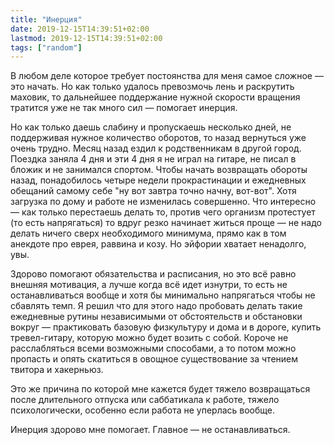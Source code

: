 ```yaml
---
title: "Инерция"
date: 2019-12-15T14:39:51+02:00
lastmod: 2019-12-15T14:39:51+02:00
tags: ["random"]
---
```


В любом деле которое требует постоянства для меня самое сложное — это начать. Но как только удалось превозмочь лень и раскрутить маховик, то дальнейшее поддержание нужной скорости вращения тратится уже не так много сил — помогает инерция.

Но как только даешь слабину и пропускаешь несколько дней, не поддерживая нужное количество оборотов, то назад вернуться уже очень трудно. Месяц назад ездил к родственникам в другой город. Поездка заняла 4 дня и эти 4 дня я не играл на гитаре, не писал в бложик и не занимался спортом. Чтобы начать возвращать обороты назад, понадобилось четыре недели прокрастинации и ежедневных обещаний самому себе "ну вот завтра точно начну, вот-вот". Хотя загрузка по дому и работе не изменилась совершенно. Что интересно — как только перестаешь делать то, против чего организм протестует (то есть напрягаться) то вдруг резко начинает житься проще — не надо делать ничего сверх необходимого минимума, прямо как в том анекдоте про еврея, раввина и козу. Но эйфории хватает ненадолго, увы.

Здорово помогают обязательства и расписания, но это  всё равно внешняя мотивация, а лучше когда всё идет изнутри, то есть не останавливаться вообще и хотя бы минимально напрягаться чтобы не сбавлять темп. Я решил что для этого надо пробовать делать такие ежедневные рутины независимыми от обстоятельств и обстановки вокруг — практиковать базовую физкультуру и дома и в дороге, купить тревел-гитару, которую можно будет возить с собой. Короче не расслабляться всеми возможными способами, а то потом можно пропасть и опять скатиться в овощное существование за чтением твитора и хакерньюз.

Это же причина по которой мне кажется будет тяжело возвращаться после длительного отпуска или саббатикала к работе, тяжело психологически, особенно если работа не уперлась вообще.

Инерция здорово мне помогает. Главное — не останавливаться.
